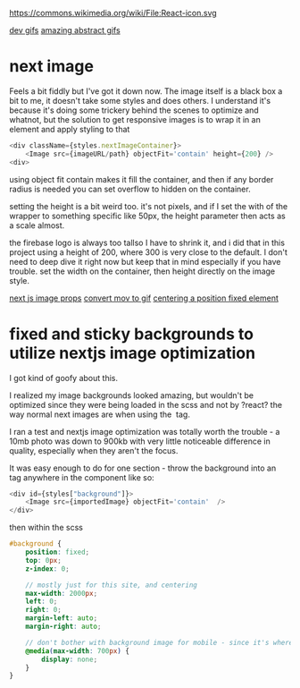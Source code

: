 https://commons.wikimedia.org/wiki/File:React-icon.svg

[dev gifs](https://giphy.com/devrock/)
[amazing abstract gifs](https://giphy.com/xponentialdesign)

# next image
Feels a bit fiddly but I've got it down now. The image itself is a black box a bit to me, it doesn't take some styles and does others. I understand it's because it's doing some trickery behind the scenes to optimize and whatnot, but the solution to get responsive images is to wrap it in an element and apply styling to that

```js
<div className={styles.nextImageContainer}>
    <Image src={imageURL/path} objectFit='contain' height={200} />
<div>
```

using object fit contain makes it fill the container, and then if any border radius is needed you can set overflow to hidden on the container.

setting the height is a bit weird too. it's not pixels, and if I set the with of the wrapper to something specific like 50px, the height parameter then acts as a scale almost.

the firebase logo is always too tallso I have to shrink it, and i did that in this project using a height of 200, where 300 is very close to the default. I don't need to deep dive it right now but keep that in mind especially if you have trouble. set the width on the container, then height directly on the image style.


[next js image props](https://refine.dev/blog/using-next-image/)
[convert mov to gif](https://www.adobe.com/express/feature/video/convert/mov-to-gif)
[centering a position fixed element](https://stackoverflow.com/a/2006008/19101255)


# fixed and sticky backgrounds to utilize nextjs image optimization

I got kind of goofy about this.

I realized my image backgrounds looked amazing, but wouldn't be optimized since they were being loaded in the  scss and not by ?react? the way normal next images are when using the <Image /> tag.

I ran a test and nextjs image optimization was totally worth the trouble - a 10mb photo was down to 900kb with very little noticeable difference in quality, especially when they aren't the focus.

It was easy enough to do for one section - throw the background into an <Image /> tag anywhere in the component like so:

```js
<div id={styles["background"]}>
    <Image src={importedImage} objectFit='contain'  />
</div>
```

then within the scss

```scss
#background {
    position: fixed;
    top: 0px;
    z-index: 0;

    // mostly just for this site, and centering
    max-width: 2000px;
    left: 0;
    right: 0; 
    margin-left: auto; 
    margin-right: auto;

    // don't bother with background image for mobile - since it's where poor connections are more likely
    @media(max-width: 700px) {
        display: none;
    }
}
```
